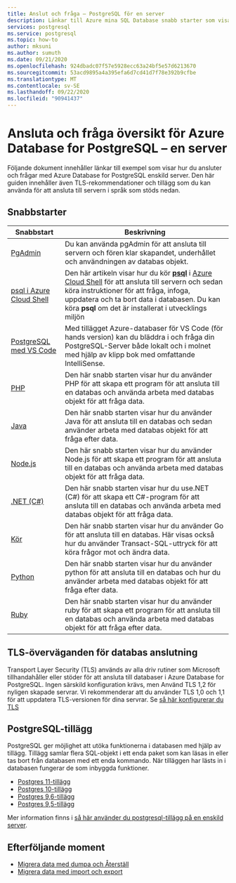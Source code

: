 ```yaml
---
title: Anslut och fråga – PostgreSQL för en server
description: Länkar till Azure mina SQL Database snabb starter som visar hur du ansluter till servern och kör frågor.
services: postgresql
ms.service: postgresql
ms.topic: how-to
author: mksuni
ms.author: sumuth
ms.date: 09/21/2020
ms.openlocfilehash: 924dbadc07f57e5928ecc63a24bf5e57d6213670
ms.sourcegitcommit: 53acd9895a4a395efa6d7cd41d7f78e392b9cfbe
ms.translationtype: MT
ms.contentlocale: sv-SE
ms.lasthandoff: 09/22/2020
ms.locfileid: "90941437"
---
```

# <a name="connect-and-query-overview-for-azure-database-for-postgresql--single-server"></a>Ansluta och fråga översikt för Azure Database for PostgreSQL – en server

Följande dokument innehåller länkar till exempel som visar hur du ansluter och frågar med Azure Database for PostgreSQL enskild server. Den här guiden innehåller även TLS-rekommendationer och tillägg som du kan använda för att ansluta till servern i språk som stöds nedan.

## <a name="quickstarts"></a>Snabbstarter

| Snabbstart | Beskrivning |
|---|---|
|[PgAdmin](https://www.pgadmin.org/)|Du kan använda pgAdmin för att ansluta till servern och fören klar skapandet, underhållet och användningen av databas objekt.|
|[psql i Azure Cloud Shell](quickstart-create-server-database-azure-cli.md#connect-to-the-azure-database-for-postgresql-server-by-using-psql)|Den här artikeln visar hur du kör [**psql**](https://www.postgresql.org/docs/current/static/app-psql.html) i [Azure Cloud Shell](https://docs.microsoft.com/azure/cloud-shell/overview) för att ansluta till servern och sedan köra instruktioner för att fråga, infoga, uppdatera och ta bort data i databasen. Du kan köra **psql** om det är installerat i utvecklings miljön|
|[PostgreSQL med VS Code](https://marketplace.visualstudio.com/items?itemName=ms-azuretools.vscode-cosmosdb)|Med tillägget Azure-databaser för VS Code (för hands version) kan du bläddra i och fråga din PostgreSQL-Server både lokalt och i molnet med hjälp av klipp bok med omfattande IntelliSense. |
|[PHP](connect-php.md)|Den här snabb starten visar hur du använder PHP för att skapa ett program för att ansluta till en databas och använda arbeta med databas objekt för att fråga data.|
|[Java](connect-java.md)|Den här snabb starten visar hur du använder Java för att ansluta till en databas och sedan använder arbeta med databas objekt för att fråga efter data.|
|[Node.js](connect-nodejs.md)|Den här snabb starten visar hur du använder Node.js för att skapa ett program för att ansluta till en databas och använda arbeta med databas objekt för att fråga data.|
|[.NET (C#)](connect-csharp.md)|Den här snabb starten visar hur du use.NET (C#) för att skapa ett C#-program för att ansluta till en databas och använda arbeta med databas objekt för att fråga data.|
|[Kör](connect-go.md)|Den här snabb starten visar hur du använder Go för att ansluta till en databas. Här visas också hur du använder Transact-SQL-uttryck för att köra frågor mot och ändra data.|
|[Python](connect-python.md)|Den här snabb starten visar hur du använder python för att ansluta till en databas och hur du använder arbeta med databas objekt för att fråga efter data. |
|[Ruby](connect-ruby.md)|Den här snabb starten visar hur du använder ruby för att skapa ett program för att ansluta till en databas och använda arbeta med databas objekt för att fråga efter data.|


## <a name="tls-considerations-for-database-connectivity"></a>TLS-överväganden för databas anslutning

Transport Layer Security (TLS) används av alla driv rutiner som Microsoft tillhandahåller eller stöder för att ansluta till databaser i Azure Database for PostgreSQL. Ingen särskild konfiguration krävs, men Använd TLS 1,2 för nyligen skapade servrar. Vi rekommenderar att du använder TLS 1,0 och 1,1 för att uppdatera TLS-versionen för dina servrar. Se [ så här konfigurerar du TLS](howto-tls-configurations.md)


## <a name="postgresql-extensions"></a>PostgreSQL-tillägg
PostgreSQL ger möjlighet att utöka funktionerna i databasen med hjälp av tillägg. Tillägg samlar flera SQL-objekt i ett enda paket som kan läsas in eller tas bort från databasen med ett enda kommando. När tilläggen har lästs in i databasen fungerar de som inbyggda funktioner.

- [Postgres 11-tillägg](https://docs.microsoft.com/azure/postgresql/concepts-extensions#postgres-11-extensions)
- [Postgres 10-tillägg](https://docs.microsoft.com/azure/postgresql/concepts-extensions#postgres-10-extensions)
- [Postgres 9,6-tillägg](https://docs.microsoft.com/azure/postgresql/concepts-extensions#postgres-96-extensions)
- [Postgres 9,5-tillägg](https://docs.microsoft.com/azure/postgresql/concepts-extensions#postgres-95-extensions)

Mer information finns i [så här använder du postgresql-tillägg på en enskild server](concepts-extensions.md).

## <a name="next-steps"></a>Efterföljande moment 

- [Migrera data med dumpa och Återställ](howto-migrate-using-dump-and-restore.md)
- [Migrera data med import och export](howto-migrate-using-export-and-import.md)
